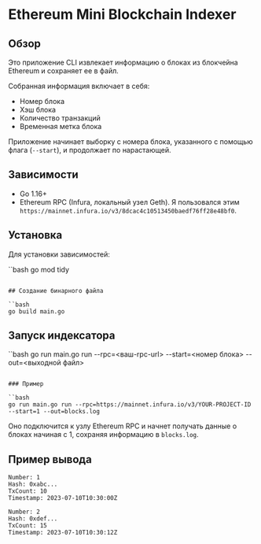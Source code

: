 
# Ethereum Mini Blockchain Indexer

## Обзор

Это приложение CLI извлекает информацию о блоках из блокчейна Ethereum и сохраняет ее в файл.

Собранная информация включает в себя:
- Номер блока
- Хэш блока
- Количество транзакций
- Временная метка блока

Приложение начинает выборку с номера блока, указанного с помощью флага (`--start`), и продолжает по нарастающей.


## Зависимости

- Go 1.16+
- Ethereum RPC (Infura, локальный узел Geth). Я пользовался этим `https://mainnet.infura.io/v3/8dcac4c10513450baedf76ff28e48bf0`.

## Установка

Для установки зависимостей:

``bash
go mod tidy
```

## Создание бинарного файла

``bash
go build main.go
```

## Запуск индексатора

``bash
go run main.go run --rpc=<ваш-rpc-url> --start=<номер блока> --out=<выходной файл>
```

### Пример

``bash
go run main.go run --rpc=https://mainnet.infura.io/v3/YOUR-PROJECT-ID --start=1 --out=blocks.log
```

Оно подключится к узлу Ethereum RPC и начнет получать данные о блоках начиная с 1, сохраняя информацию в `blocks.log`.

## Пример вывода

```
Number: 1
Hash: 0xabc...
TxCount: 10
Timestamp: 2023-07-10T10:30:00Z

Number: 2
Hash: 0xdef...
TxCount: 15
Timestamp: 2023-07-10T10:30:12Z
```
